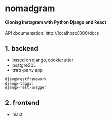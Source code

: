 # nomadgram

#### Cloning Instagram with Python Django and React
API documentation: http://localhost:8000/docs

## 1. backend
- based on django, cookiecutter
- postgreSQL
- third-party app
```
djangorestframework
django-taggit
django-rest-swagger
```
## 2. frontend
- react
